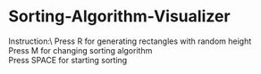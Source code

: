 # Sorting-Algorithm-Visualizer
Instruction:\ 
Press R for generating rectangles with random height\
Press M for changing sorting algorithm \
Press SPACE for starting sorting
